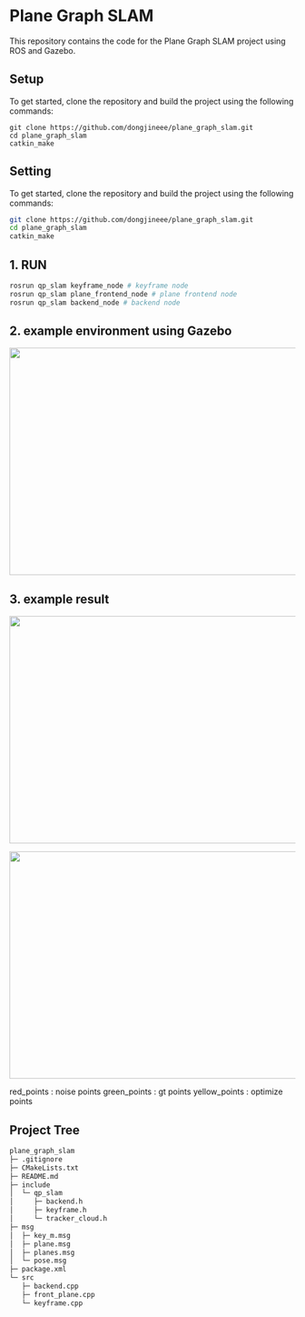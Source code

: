 
# Plane Graph SLAM

This repository contains the code for the Plane Graph SLAM project using ROS and Gazebo.

## Setup

To get started, clone the repository and build the project using the following commands:

```
git clone https://github.com/dongjineee/plane_graph_slam.git
cd plane_graph_slam
catkin_make
```

## Setting

To get started, clone the repository and build the project using the following commands:

```bash
git clone https://github.com/dongjineee/plane_graph_slam.git
cd plane_graph_slam
catkin_make
```
## 1. RUN
```bash
rosrun qp_slam keyframe_node # keyframe node
rosrun qp_slam plane_frontend_node # plane frontend node
rosrun qp_slam backend_node # backend node
```

## 2. example environment using Gazebo
<p align = "center">
<img src="https://github.com/dongjineee/plane_graph_slam/assets/150753899/41c6cba6-1a39-47df-920f-ac39f5558641" width="700" height="400"/>
</p>

## 3. example result
<p align = "center">
<img src="https://github.com/dongjineee/plane_graph_slam/assets/150753899/336be401-1f1b-4710-b7a3-208b1bf3f76e" width="700" height="400"/>
</p>
<p align = "center">
<img src="https://github.com/dongjineee/plane_graph_slam/assets/150753899/b6a62d81-8663-44c2-a3c8-ffb766dc2646" width="700" height="400"/>
</p>


red_points : noise points green_points : gt points yellow_points : optimize points


## Project Tree

```bash
plane_graph_slam
├─ .gitignore
├─ CMakeLists.txt
├─ README.md
├─ include
│  └─ qp_slam
│     ├─ backend.h
│     ├─ keyframe.h
│     └─ tracker_cloud.h
├─ msg
│  ├─ key_m.msg
│  ├─ plane.msg
│  ├─ planes.msg
│  └─ pose.msg
├─ package.xml
└─ src
   ├─ backend.cpp
   ├─ front_plane.cpp
   └─ keyframe.cpp
```
